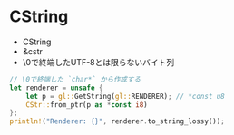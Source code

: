 # CString

* CString
* &cstr
* \0で終端したUTF-8とは限らないバイト列

```rs
// \0で終端した `char*` から作成する
let renderer = unsafe {
    let p = gl::GetString(gl::RENDERER); // *const u8
    CStr::from_ptr(p as *const i8)
};
println!("Renderer: {}", renderer.to_string_lossy());
```
